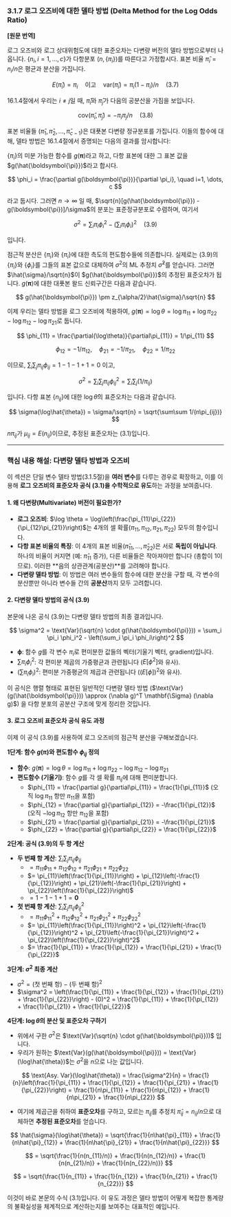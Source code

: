 ### **3.1.7 로그 오즈비에 대한 델타 방법 (Delta Method for the Log Odds Ratio)**

**[원문 번역]**

로그 오즈비와 로그 상대위험도에 대한 표준오차는 다변량 버전의 델타 방법으로부터 나옵니다. $\{n_i, i=1, \dots, c\}$가 다항분포 $(n, \{\pi_i\})$를 따른다고 가정합시다. 표본 비율 $\hat{\pi}_i = n_i/n$은 평균과 분산을 가집니다.

$$ E(\hat{\pi}_i) = \pi_i \quad \text{이고} \quad \text{var}(\hat{\pi}_i) = \pi_i(1-\pi_i)/n \quad (3.7) $$

16.1.4절에서 우리는 $i \neq j$일 때, $\hat{\pi}_i$와 $\hat{\pi}_j$가 다음의 공분산을 가짐을 보입니다.

$$ \text{cov}(\hat{\pi}_i, \hat{\pi}_j) = -\pi_i \pi_j / n \quad (3.8) $$

표본 비율들 $(\hat{\pi}_1, \hat{\pi}_2, \dots, \hat{\pi}_{c-1})$은 대푯본 다변량 정규분포를 가집니다. 이들의 함수에 대해, 델타 방법은 16.1.4절에서 증명되는 다음의 결과를 암시합니다:

$\{\pi_i\}$의 미분 가능한 함수를 $g(\boldsymbol{\pi})$라고 하고, 다항 표본에 대한 그 표본 값을 $g(\hat{\boldsymbol{\pi}})$라고 합시다.

$$ \phi_i = \frac{\partial g(\boldsymbol{\pi})}{\partial \pi_i}, \quad i=1, \dots, c $$

라고 둡시다. 그러면 $n \to \infty$ 일 때, $\sqrt{n}[g(\hat{\boldsymbol{\pi}}) - g(\boldsymbol{\pi})]/\sigma$의 분포는 표준정규분포로 수렴하며, 여기서

$$ \sigma^2 = \sum_i \pi_i \phi_i^2 - \left(\sum_i \pi_i \phi_i\right)^2 \quad (3.9) $$

입니다.

점근적 분산은 $\{\pi_i\}$와 $\{\pi_i\}$에 대한 측도의 편도함수들에 의존합니다. 실제로는 (3.9)의 $\{\pi_i\}$와 $\{\phi_i\}$를 그들의 표본 값으로 대체하여 $\sigma^2$의 ML 추정치 $\hat{\sigma}^2$를 얻습니다. 그러면 $\hat{\sigma}/\sqrt{n}$이 $g(\hat{\boldsymbol{\pi}})$의 추정된 표준오차가 됩니다. $g(\boldsymbol{\pi})$에 대한 대푯본 왈드 신뢰구간은 다음과 같습니다.

$$ g(\hat{\boldsymbol{\pi}}) \pm z_{\alpha/2}\hat{\sigma}/\sqrt{n} $$

이제 우리는 델타 방법을 로그 오즈비에 적용하여, $g(\boldsymbol{\pi}) = \log\theta = \log\pi_{11} + \log\pi_{22} - \log\pi_{12} - \log\pi_{21}$로 둡니다.

$$ \phi_{11} = \frac{\partial(\log\theta)}{\partial\pi_{11}} = 1/\pi_{11} $$

$$ \phi_{12} = -1/\pi_{12}, \quad \phi_{21} = -1/\pi_{21}, \quad \phi_{22} = 1/\pi_{22} $$

이므로, $\sum_i \sum_j \pi_{ij}\phi_{ij} = 1 - 1 - 1 + 1 = 0$ 이고,

$$ \sigma^2 = \sum_i \sum_j \pi_{ij}\phi_{ij}^2 = \sum_i \sum_j (1/\pi_{ij}) $$

입니다. 다항 표본 $\{n_{ij}\}$에 대한 $\log\hat{\theta}$의 표준오차는 다음과 같습니다.

$$ \sigma(\log\hat{\theta}) = \sigma/\sqrt{n} = \sqrt{\sum\sum 1/(n\pi_{ij})} $$

$n\pi_{ij}$가 $\mu_{ij} = E(n_{ij})$이므로, 추정된 표준오차는 (3.1)입니다.

---

### **핵심 내용 해설: 다변량 델타 방법과 오즈비**

이 섹션은 단일 변수 델타 방법(3.1.5절)을 **여러 변수**를 다루는 경우로 확장하고, 이를 이용해 **로그 오즈비의 표준오차 공식 (3.1)을 수학적으로 유도**하는 과정을 보여줍니다.

#### **1. 왜 다변량(Multivariate) 버전이 필요한가?**

*   **로그 오즈비**: $\log \theta = \log\left(\frac{\pi_{11}\pi_{22}}{\pi_{12}\pi_{21}}\right)$는 4개의 셀 확률($\pi_{11}, \pi_{12}, \pi_{21}, \pi_{22}$) 모두의 함수입니다.
*   **다항 표본 비율의 특징**: 이 4개의 표본 비율($\hat{\pi}_{11}, \dots, \hat{\pi}_{22}$)은 서로 **독립이 아닙니다**. 하나의 비율이 커지면 (예: $\hat{\pi}_{11}$ 증가), 다른 비율들은 작아져야만 합니다 (총합이 1이므로). 이러한 **음의 상관관계(공분산)**를 고려해야 합니다.
*   **다변량 델타 방법**: 이 방법은 여러 변수들의 함수에 대한 분산을 구할 때, 각 변수의 분산뿐만 아니라 변수들 간의 **공분산**까지 모두 고려합니다.

#### **2. 다변량 델타 방법의 공식 (3.9)**

본문에 나온 공식 (3.9)는 다변량 델타 방법의 최종 결과입니다.

$$ \sigma^2 = \text{Var}(\sqrt{n} \cdot g(\hat{\boldsymbol{\pi}})) = \sum_i \pi_i \phi_i^2 - \left(\sum_i \pi_i \phi_i\right)^2 $$

*   $\boldsymbol{\phi}$: 함수 $g$를 각 변수 $\pi_i$로 편미분한 값들의 벡터(기울기 벡터, gradient)입니다.
*   $\sum \pi_i \phi_i^2$: 각 편미분 제곱의 가중평균과 관련됩니다 ($E[\phi^2]$와 유사).
*   $(\sum \pi_i \phi_i)^2$: 편미분 가중평균의 제곱과 관련됩니다 ($(E[\phi])^2$와 유사).

이 공식은 행렬 형태로 표현된 일반적인 다변량 델타 방법
($\text{Var}(g(\hat{\boldsymbol{\pi}})) \approx (\nabla g)^T \mathbf{\Sigma} (\nabla g)$)
을 다항 분포의 공분산 구조에 맞게 정리한 것입니다.

#### **3. 로그 오즈비 표준오차 공식 유도 과정**

이제 이 공식 (3.9)를 사용하여 로그 오즈비의 점근적 분산을 구해보겠습니다.

**1단계: 함수 $g(\boldsymbol{\pi})$와 편도함수 $\phi_{ij}$ 정의**
*   **함수**: $g(\boldsymbol{\pi}) = \log \theta = \log\pi_{11} + \log\pi_{22} - \log\pi_{12} - \log\pi_{21}$
*   **편도함수 (기울기)**: 함수 $g$를 각 셀 확률 $\pi_{ij}$에 대해 편미분합니다.
    *   $\phi_{11} = \frac{\partial g}{\partial\pi_{11}} = \frac{1}{\pi_{11}}$ (오직 $\log\pi_{11}$ 항만 $\pi_{11}$을 포함)
    *   $\phi_{12} = \frac{\partial g}{\partial\pi_{12}} = -\frac{1}{\pi_{12}}$ (오직 $-\log\pi_{12}$ 항만 $\pi_{12}$을 포함)
    *   $\phi_{21} = \frac{\partial g}{\partial\pi_{21}} = -\frac{1}{\pi_{21}}$
    *   $\phi_{22} = \frac{\partial g}{\partial\pi_{22}} = \frac{1}{\pi_{22}}$

**2단계: 공식 (3.9)의 두 항 계산**
*   **두 번째 항 계산**: $\sum_i \sum_j \pi_{ij}\phi_{ij}$
    *   $= \pi_{11}\phi_{11} + \pi_{12}\phi_{12} + \pi_{21}\phi_{21} + \pi_{22}\phi_{22}$
    *   $= \pi_{11}\left(\frac{1}{\pi_{11}}\right) + \pi_{12}\left(-\frac{1}{\pi_{12}}\right) + \pi_{21}\left(-\frac{1}{\pi_{21}}\right) + \pi_{22}\left(\frac{1}{\pi_{22}}\right)$
    *   $= 1 - 1 - 1 + 1 = \mathbf{0}$
*   **첫 번째 항 계산**: $\sum_i \sum_j \pi_{ij}\phi_{ij}^2$
    *   $= \pi_{11}\phi_{11}^2 + \pi_{12}\phi_{12}^2 + \pi_{21}\phi_{21}^2 + \pi_{22}\phi_{22}^2$
    *   $= \pi_{11}\left(\frac{1}{\pi_{11}}\right)^2 + \pi_{12}\left(-\frac{1}{\pi_{12}}\right)^2 + \pi_{21}\left(-\frac{1}{\pi_{21}}\right)^2 + \pi_{22}\left(\frac{1}{\pi_{22}}\right)^2$
    *   $= \frac{1}{\pi_{11}} + \frac{1}{\pi_{12}} + \frac{1}{\pi_{21}} + \frac{1}{\pi_{22}}$

**3단계: $\sigma^2$ 최종 계산**
*   $\sigma^2 = (\text{첫 번째 항}) - (\text{두 번째 항})^2$
*   $\sigma^2 = \left(\frac{1}{\pi_{11}} + \frac{1}{\pi_{12}} + \frac{1}{\pi_{21}} + \frac{1}{\pi_{22}}\right) - (0)^2 = \frac{1}{\pi_{11}} + \frac{1}{\pi_{12}} + \frac{1}{\pi_{21}} + \frac{1}{\pi_{22}}$

**4단계: $\log\hat{\theta}$의 분산 및 표준오차 구하기**
*   위에서 구한 $\sigma^2$은 $\text{Var}(\sqrt{n} \cdot g(\hat{\boldsymbol{\pi}}))$ 입니다.
*   우리가 원하는 $\text{Var}(g(\hat{\boldsymbol{\pi}})) = \text{Var}(\log\hat{\theta})$는 $\sigma^2$을 $n$으로 나눈 값입니다.

$$ \text{Asy. Var}(\log\hat{\theta}) = \frac{\sigma^2}{n} = \frac{1}{n}\left(\frac{1}{\pi_{11}} + \frac{1}{\pi_{12}} + \frac{1}{\pi_{21}} + \frac{1}{\pi_{22}}\right) = \frac{1}{n\pi_{11}} + \frac{1}{n\pi_{12}} + \frac{1}{n\pi_{21}} + \frac{1}{n\pi_{22}} $$

*   여기에 제곱근을 취하여 **표준오차**를 구하고, 모르는 $\pi_{ij}$를 추정치 $\hat{\pi}_{ij} = n_{ij}/n$으로 대체하면 **추정된 표준오차**를 얻습니다.

$$ \hat{\sigma}(\log\hat{\theta}) = \sqrt{\frac{1}{n\hat{\pi}_{11}} + \frac{1}{n\hat{\pi}_{12}} + \frac{1}{n\hat{\pi}_{21}} + \frac{1}{n\hat{\pi}_{22}}} $$

$$ = \sqrt{\frac{1}{n(n_{11}/n)} + \frac{1}{n(n_{12}/n)} + \frac{1}{n(n_{21}/n)} + \frac{1}{n(n_{22}/n)}} $$

$$ = \sqrt{\frac{1}{n_{11}} + \frac{1}{n_{12}} + \frac{1}{n_{21}} + \frac{1}{n_{22}}} $$

이것이 바로 본문의 수식 (3.1)입니다. 이 유도 과정은 델타 방법이 어떻게 복잡한 통계량의 불확실성을 체계적으로 계산하는지를 보여주는 대표적인 예입니다.
